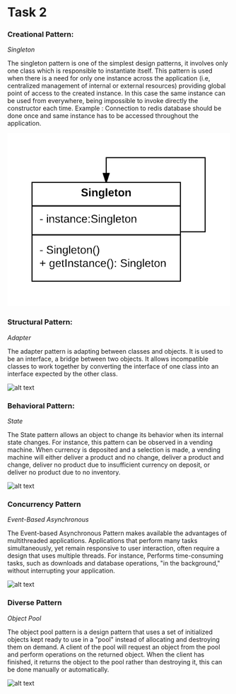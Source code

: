 # Task 2

### Creational Pattern: 
*Singleton*

The singleton pattern is one of the simplest design patterns, it involves only one class which is responsible to instantiate itself.
This pattern is used when there is a need for only one instance across the application (i.e, centralized management of internal
or external resources) providing global point of access to the created instance.
In this case the same instance can be used from everywhere, being impossible to invoke directly the constructor each time.
 Example : Connection to redis database should be done once and same instance has to be accessed throughout the application.
 
 ![alt text](SIngletonPattern.png "Singleton Pattern.png")
 

### Structural Pattern:
*Adapter*

The adapter pattern is adapting between classes and objects. It is used to be an interface, a bridge between two objects.
It allows incompatible classes to work together by converting the interface of one class into an interface expected by the other class.

![alt text](AdapterPattern.png "Adapter Pattern.png")

### Behavioral Pattern:
*State*

The State pattern allows an object to change its behavior when its internal state changes.
For instance, this pattern can be observed in a vending machine. When currency is deposited and a selection is made, a vending machine will either deliver a product and no change, deliver a product and change, deliver no product due to insufficient currency on deposit, or deliver no product due to no inventory.

![alt text](StatePattern.png "State Pattern.png")

### Concurrency Pattern
*Event-Based Asynchronous*

The Event-based Asynchronous Pattern makes available the advantages of multithreaded applications. Applications that perform many tasks simultaneously, yet remain responsive to user interaction, often require a design that uses multiple threads. 
For instance, Performs time-consuming tasks, such as downloads and database operations, "in the background," without interrupting your application.

![alt text](Event-based.png "event-based async pattern.png")

### Diverse Pattern
*Object Pool*

The object pool pattern is a design pattern that uses a set of initialized objects kept ready to use in a "pool" instead of allocating and destroying them on demand. A client of the pool will request an object from the pool and perform operations on the returned object. When the client has finished, it returns the object to the pool rather than destroying it, this can be done manually or automatically.

![alt text](ObjectPool.png "ObjectPool.png")



